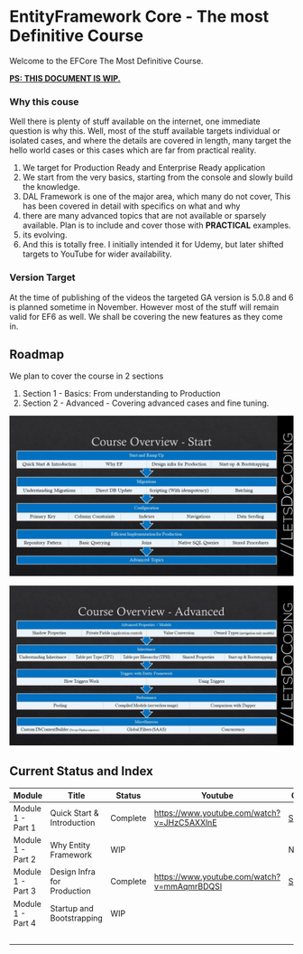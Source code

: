 # EntityFramework Core - The most Definitive Course

Welcome to the EFCore The Most Definitive Course. 

<u>**PS: THIS DOCUMENT IS WIP.**</u>



### Why this couse

Well there is plenty of stuff available on the internet, one immediate question is why this. Well, most of the stuff available targets individual or isolated cases, and where the details are covered in length, many target the hello world cases or this cases which are far from practical reality. 

1. We target for Production Ready and Enterprise Ready application
2. We start from the very basics, starting from the console and slowly build the knowledge.
3. DAL Framework is one of the major area, which many do not cover, This  has been covered in detail with specifics on what and why
4. there are many advanced topics that are not available or sparsely available. Plan is to include and cover those with **PRACTICAL** examples. 
5. its evolving.
6. And this is totally free. I initially intended it for Udemy, but later shifted targets to YouTube for wider availability. 



### Version Target

At the time of publishing of the videos the targeted GA version is 5.0.8 and 6 is planned sometime in November. However most of the stuff will remain valid for EF6 as well. We shall be covering the new features as they come in. 



## Roadmap

We plan to cover the course in 2 sections

1. Section 1 - Basics: From understanding to Production
2. Section 2 - Advanced - Covering advanced cases and fine tuning.

![roadmap1](https://github.com/letsdocoding/efcore-definitive-course/blob/main/images/roadmap1.JPG)

![roadmap2](https://github.com/letsdocoding/efcore-definitive-course/blob/main/images/roadmap2.JPG)

## Current Status and Index

| Module            | Title                       | Status   | Youtube                                     | Code                                                         |
| ----------------- | --------------------------- | -------- | ------------------------------------------- | ------------------------------------------------------------ |
| Module 1 - Part 1 | Quick Start & Introduction  | Complete | https://www.youtube.com/watch?v=JHzC5AXXlnE | [Source](src/Module%2001/Part%201%20-%20Starting%20with%20Console%20Project) |
| Module 1 - Part 2 | Why Entity Framework        | WIP      |                                             | N/A                                                          |
| Module 1 - Part 3 | Design Infra for Production | Complete | https://www.youtube.com/watch?v=mmAqmrBDQSI | [Source](src/Module%2001/Part%203%20-%20Building%20Framework) |
| Module 1 - Part 4 | Startup and Bootstrapping   | WIP      |                                             |                                                              |
|                   |                             |          |                                             |                                                              |
|                   |                             |          |                                             |                                                              |
|                   |                             |          |                                             |                                                              |
|                   |                             |          |                                             |                                                              |
|                   |                             |          |                                             |                                                              |

